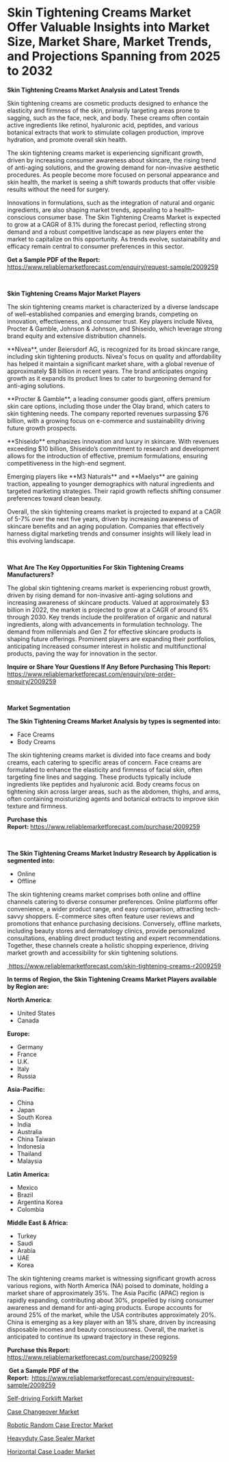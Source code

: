 <p><h1>Skin Tightening Creams Market Offer Valuable Insights into Market Size, Market Share, Market Trends, and Projections Spanning from 2025 to 2032</h1></p><p><strong>Skin Tightening Creams Market Analysis and Latest Trends</strong></p>
<p><p>Skin tightening creams are cosmetic products designed to enhance the elasticity and firmness of the skin, primarily targeting areas prone to sagging, such as the face, neck, and body. These creams often contain active ingredients like retinol, hyaluronic acid, peptides, and various botanical extracts that work to stimulate collagen production, improve hydration, and promote overall skin health. </p><p>The skin tightening creams market is experiencing significant growth, driven by increasing consumer awareness about skincare, the rising trend of anti-aging solutions, and the growing demand for non-invasive aesthetic procedures. As people become more focused on personal appearance and skin health, the market is seeing a shift towards products that offer visible results without the need for surgery. </p><p>Innovations in formulations, such as the integration of natural and organic ingredients, are also shaping market trends, appealing to a health-conscious consumer base. The Skin Tightening Creams Market is expected to grow at a CAGR of 8.1% during the forecast period, reflecting strong demand and a robust competitive landscape as new players enter the market to capitalize on this opportunity. As trends evolve, sustainability and efficacy remain central to consumer preferences in this sector.</p></p>
<p><strong>Get a Sample PDF of the Report:&nbsp;</strong> <a href="https://www.reliablemarketforecast.com/enquiry/request-sample/2009259?utm_campaign=1141&utm_medium=2&utm_source=Github&utm_content=ia&utm_term=28022025&utm_id=skin-tightening-creams">https://www.reliablemarketforecast.com/enquiry/request-sample/2009259</a></p>
<p>&nbsp;</p>
<p><strong>Skin Tightening Creams Major Market Players</strong></p>
<p><p>The skin tightening creams market is characterized by a diverse landscape of well-established companies and emerging brands, competing on innovation, effectiveness, and consumer trust. Key players include Nivea, Procter & Gamble, Johnson & Johnson, and Shiseido, which leverage strong brand equity and extensive distribution channels.</p><p>**Nivea**, under Beiersdorf AG, is recognized for its broad skincare range, including skin tightening products. Nivea's focus on quality and affordability has helped it maintain a significant market share, with a global revenue of approximately $8 billion in recent years. The brand anticipates ongoing growth as it expands its product lines to cater to burgeoning demand for anti-aging solutions.</p><p>**Procter & Gamble**, a leading consumer goods giant, offers premium skin care options, including those under the Olay brand, which caters to skin tightening needs. The company reported revenues surpassing $76 billion, with a growing focus on e-commerce and sustainability driving future growth prospects.</p><p>**Shiseido** emphasizes innovation and luxury in skincare. With revenues exceeding $10 billion, Shiseido’s commitment to research and development allows for the introduction of effective, premium formulations, ensuring competitiveness in the high-end segment.</p><p>Emerging players like **M3 Naturals** and **Maelys** are gaining traction, appealing to younger demographics with natural ingredients and targeted marketing strategies. Their rapid growth reflects shifting consumer preferences toward clean beauty.</p><p>Overall, the skin tightening creams market is projected to expand at a CAGR of 5-7% over the next five years, driven by increasing awareness of skincare benefits and an aging population. Companies that effectively harness digital marketing trends and consumer insights will likely lead in this evolving landscape.</p></p>
<p>&nbsp;</p>
<p><strong>What Are The Key Opportunities For Skin Tightening Creams Manufacturers?</strong></p>
<p><p>The global skin tightening creams market is experiencing robust growth, driven by rising demand for non-invasive anti-aging solutions and increasing awareness of skincare products. Valued at approximately $3 billion in 2022, the market is projected to grow at a CAGR of around 6% through 2030. Key trends include the proliferation of organic and natural ingredients, along with advancements in formulation technology. The demand from millennials and Gen Z for effective skincare products is shaping future offerings. Prominent players are expanding their portfolios, anticipating increased consumer interest in holistic and multifunctional products, paving the way for innovation in the sector.</p></p>
<p><strong>Inquire or Share Your Questions If Any Before Purchasing This Report:</strong> <a href="https://www.reliablemarketforecast.com/enquiry/pre-order-enquiry/2009259?utm_campaign=1141&utm_medium=2&utm_source=Github&utm_content=ia&utm_term=28022025&utm_id=skin-tightening-creams">https://www.reliablemarketforecast.com/enquiry/pre-order-enquiry/2009259</a></p>
<p>&nbsp;</p>
<p><strong>Market Segmentation</strong></p>
<p><strong>The Skin Tightening Creams Market Analysis by types is segmented into:</strong></p>
<p><ul><li>Face Creams</li><li>Body Creams</li></ul></p>
<p><p>The skin tightening creams market is divided into face creams and body creams, each catering to specific areas of concern. Face creams are formulated to enhance the elasticity and firmness of facial skin, often targeting fine lines and sagging. These products typically include ingredients like peptides and hyaluronic acid. Body creams focus on tightening skin across larger areas, such as the abdomen, thighs, and arms, often containing moisturizing agents and botanical extracts to improve skin texture and firmness.</p></p>
<p><strong>Purchase this Report:&nbsp;</strong><a href="https://www.reliablemarketforecast.com/purchase/2009259?utm_campaign=1141&utm_medium=2&utm_source=Github&utm_content=ia&utm_term=28022025&utm_id=skin-tightening-creams">https://www.reliablemarketforecast.com/purchase/2009259</a></p>
<p>&nbsp;</p>
<p><strong>The Skin Tightening Creams Market Industry Research by Application is segmented into:</strong></p>
<p><ul><li>Online</li><li>Offline</li></ul></p>
<p><p>The skin tightening creams market comprises both online and offline channels catering to diverse consumer preferences. Online platforms offer convenience, a wider product range, and easy comparison, attracting tech-savvy shoppers. E-commerce sites often feature user reviews and promotions that enhance purchasing decisions. Conversely, offline markets, including beauty stores and dermatology clinics, provide personalized consultations, enabling direct product testing and expert recommendations. Together, these channels create a holistic shopping experience, driving market growth and accessibility for skin tightening solutions.</p></p>
<p><a href="https://www.reliablemarketforecast.com/skin-tightening-creams-r2009259?utm_campaign=1141&utm_medium=2&utm_source=Github&utm_content=ia&utm_term=28022025&utm_id=skin-tightening-creams">&nbsp;https://www.reliablemarketforecast.com/skin-tightening-creams-r2009259</a></p>
<p><strong>In terms of Region, the Skin Tightening Creams Market Players available by Region are:</strong></p>
<p>
    <p> <strong> North America: </strong>
        <ul>
            <li>United States</li>
            <li>Canada</li>
        </ul>
        </p> 
    <p> <strong> Europe: </strong>
        <ul>
            <li>Germany</li>
            <li>France</li>
            <li>U.K.</li>
            <li>Italy</li>
            <li>Russia</li>
        </ul>
        </p> 
    <p> <strong> Asia-Pacific: </strong>
        <ul>
            <li>China</li>
            <li>Japan</li>
            <li>South Korea</li>
            <li>India</li>
            <li>Australia</li>
            <li>China Taiwan</li>
            <li>Indonesia</li>
            <li>Thailand</li>
            <li>Malaysia</li>
        </ul>
        </p> 
    <p> <strong> Latin America: </strong>
        <ul>
            <li>Mexico</li>
            <li>Brazil</li>
            <li>Argentina Korea</li>
            <li>Colombia</li>
        </ul>
        </p> 
    <p> <strong> Middle East & Africa: </strong>
        <ul>
            <li>Turkey</li>
            <li>Saudi</li>
            <li>Arabia</li>
            <li>UAE</li>
            <li>Korea</li>
        </ul>
    </p>
    </p>
<p><p>The skin tightening creams market is witnessing significant growth across various regions, with North America (NA) poised to dominate, holding a market share of approximately 35%. The Asia Pacific (APAC) region is rapidly expanding, contributing about 30%, propelled by rising consumer awareness and demand for anti-aging products. Europe accounts for around 25% of the market, while the USA contributes approximately 20%. China is emerging as a key player with an 18% share, driven by increasing disposable incomes and beauty consciousness. Overall, the market is anticipated to continue its upward trajectory in these regions.</p></p>
<p><strong>Purchase this Report: </strong><a href="https://www.reliablemarketforecast.com/purchase/2009259?utm_campaign=1141&utm_medium=2&utm_source=Github&utm_content=ia&utm_term=28022025&utm_id=skin-tightening-creams">https://www.reliablemarketforecast.com/purchase/2009259</a></p>
<p>&nbsp;<strong>Get a Sample PDF of the Report:&nbsp;&nbsp;</strong><a href="https://www.reliablemarketforecast.com/enquiry/request-sample/2009259?utm_campaign=1141&utm_medium=2&utm_source=Github&utm_content=ia&utm_term=28022025&utm_id=skin-tightening-creams">https://www.reliablemarketforecast.com/enquiry/request-sample/2009259</a></p>
<p><strong></strong></p>
<p><p><a href="https://github.com/phephezxnf/Market-Research-Report-List-1/blob/main/self-driving-forklift-market.md?utm_campaign=1141&utm_medium=2&utm_source=Github&utm_content=ia&utm_term=28022025&utm_id=skin-tightening-creams">Self-driving Forklift Market</a></p><p><a href="https://github.com/lizamflotow/Market-Research-Report-List-1/blob/main/case-changeover-market.md?utm_campaign=1141&utm_medium=2&utm_source=Github&utm_content=ia&utm_term=28022025&utm_id=skin-tightening-creams">Case Changeover Market</a></p><p><a href="https://github.com/tona7vba/Market-Research-Report-List-1/blob/main/robotic-random-case-erector-market.md?utm_campaign=1141&utm_medium=2&utm_source=Github&utm_content=ia&utm_term=28022025&utm_id=skin-tightening-creams">Robotic Random Case Erector Market</a></p><p><a href="https://github.com/tambraunrue691969/Market-Research-Report-List-1/blob/main/heavyduty-case-sealer-market.md?utm_campaign=1141&utm_medium=2&utm_source=Github&utm_content=ia&utm_term=28022025&utm_id=skin-tightening-creams">Heavyduty Case Sealer Market</a></p><p><a href="https://github.com/oslieselotte2192/Market-Research-Report-List-1/blob/main/horizontal-case-loader-market.md?utm_campaign=1141&utm_medium=2&utm_source=Github&utm_content=ia&utm_term=28022025&utm_id=skin-tightening-creams">Horizontal Case Loader Market</a></p></p>